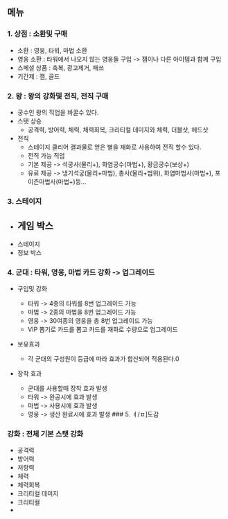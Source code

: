 ## 메뉴
### 1. 상점 : 소환및 구매
- 소환 : 영웅, 타워, 마법 소환
- 영웅 소환 : 타워에서 나오지 않는 영웅들 구입 -> 잼이나 다른 아이템과 함께 구입
- 스페셜 상품 : 축복, 광고제거, 패쓰
- 기간제 : 잼, 골드

### 2. 왕 : 왕의 강화및 전직, 전직 구매
- 궁수인 왕의 직업을 바꿀수 있다. 
- 스탯 상승
  - 공격력, 방어력, 체력, 체력회복, 크리티컬 데미지와 체력, 더블샷, 헤드샷 
- 전직
  - 스테이지 클리어 결과물로 얻은 별을 재화로 사용하여 전직 할수 있다.     
  - 전직 가능 직업
  - 기본 제공 -> 석궁사(물리+), 화염궁수(마법+), 황금궁수(보상+)
  - 유료 제공 -> 냉기석궁(물리+마법), 총사(물리+범위), 화염마법사(마법+), 포이즌마법사(마법+)등...

### 3. 스테이지
- 게임 박스
  -  
- 스테이지
- 정보 박스

### 4. 군대 : 타워, 영웅, 마법 카드 강화 -> 업그레이드
- 구입및 강화
  - 타워 -> 4종의 타워를 8번 업그레이드 가능
  - 마법 -> 2종의 마법을 8번 업그레이드 가능
  - 영웅 -> 30여종의 영웅을 총 8번 업그레이드 가능 
  - VIP 뽑기로 카드를 뽑고 카드를 재화로 수량으로 업그레이드 
   
- 보유효과 
  - 각 군대의 구성원이 등급에 따라 효과가 합산되어 적용된다.0
- 장착 효과
  - 군대를 사용할때 장착 효과 발생 
  - 타워 -> 완공시에 효과 발생
  - 마법 -> 사용시에 효과 발생
  - 영웅 -> 생산 완료시에 효과 발생 ### 5. ㅕ/ㅍ]도감

### 강화 : 전체 기본 스탯 강화
- 공격력
- 방어력
- 저항력
- 체력
- 체력회복
- 크리티컬 데미지
- 크리티컬 
- 

